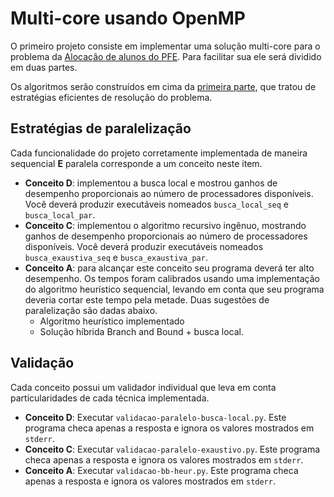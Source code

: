 # Multi-core usando OpenMP

O primeiro projeto consiste em implementar uma solução multi-core para o problema da [Alocação de alunos do PFE](projeto-pfe.md). Para facilitar sua ele será dividido em duas partes.

Os algoritmos serão construídos em cima da [primeira parte](projeto-algoritmos.md), que tratou de estratégias eficientes de resolução do problema.

## Estratégias de paralelização

Cada funcionalidade do projeto corretamente implementada de maneira sequencial **E** paralela corresponde a um conceito neste item.

* **Conceito D**: implementou a busca local e mostrou ganhos de desempenho proporcionais ao número de processadores disponíveis. Você deverá produzir executáveis nomeados `busca_local_seq` e `busca_local_par`.
* **Conceito C**: implementou o algoritmo recursivo ingênuo, mostrando ganhos de desempenho proporcionais ao número de processadores disponíveis. Você deverá produzir executáveis nomeados `busca_exaustiva_seq` e `busca_exaustiva_par`.
* **Conceito A**: para alcançar este conceito seu programa deverá ter alto desempenho. Os tempos foram calibrados usando uma implementação do algoritmo heurístico sequencial, levando em conta que seu programa deveria cortar este tempo pela metade. Duas sugestões de paralelização são dadas abaixo. 
    * Algoritmo heurístico implementado 
    * Solução híbrida Branch and Bound + busca local.

## Validação

Cada conceito possui um validador individual que leva em conta particularidades de cada técnica implementada. 

* **Conceito D**:  Executar `validacao-paralelo-busca-local.py`. Este programa checa apenas a resposta e ignora os valores mostrados em `stderr`.
* **Conceito C**: Executar `validacao-paralelo-exaustivo.py`. Este programa checa apenas a resposta e ignora os valores mostrados em `stderr`.
* **Conceito A**: Executar `validacao-bb-heur.py`. Este programa checa apenas a resposta e ignora os valores mostrados em `stderr`.

